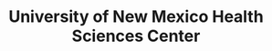---
layout: repo
title: "University of New Mexico Health Sciences Center "
id: 24297
permalink: repos/24297/
---